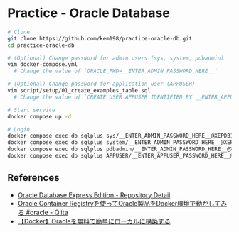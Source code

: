 # Practice - Oracle Database

```sh
# Clone
git clone https://github.com/kem198/practice-oracle-db.git
cd practice-oracle-db

# (Optional) Change password for admin users (sys, system, pdbadmin)
vim docker-compose.yml
  # Change the value of `ORACLE_PWD=__ENTER_ADMIN_PASSWORD_HERE__`

# (Optional) Change password for application user (APPUSER)
vim script/setup/01_create_examples_table.sql
  # Change the value of `CREATE USER APPUSER IDENTIFIED BY __ENTER_APPUSER_PASSWORD_HERE__;`

# Start service
docker compose up -d

# Login
docker compose exec db sqlplus sys/__ENTER_ADMIN_PASSWORD_HERE__@XEPDB1 as sysdba
docker compose exec db sqlplus system/__ENTER_ADMIN_PASSWORD_HERE__@XEPDB1
docker compose exec db sqlplus pdbadmin/__ENTER_ADMIN_PASSWORD_HERE__@XEPDB1
docker compose exec db sqlplus APPUSER/__ENTER_APPUSER_PASSWORD_HERE__@XEPDB1
```

## References

- [Oracle Database Express Edition - Repository Detail](https://container-registry.oracle.com/ords/f?p=113:4:7883439364890:::4:P4_REPOSITORY,AI_REPOSITORY,AI_REPOSITORY_NAME,P4_REPOSITORY_NAME,P4_EULA_ID,P4_BUSINESS_AREA_ID:803,803,Oracle%20Database%20Express%20Edition,Oracle%20Database%20Express%20Edition,1,0&cs=3w8UFYApSKJzp35z9zZdqC8NuOmY8EAHlgdbyW3QipXVzellAZB7ccnU3yOUaz4YDouDlm77Ui0I-P4zxHv_mKQ)
- [Oracle Container Registryを使ってOracle製品をDocker環境で動かしてみる \#oracle - Qiita](https://qiita.com/charon/items/44624e2cdf21449769cf)
- [【Docker】Oracleを無料で簡単にローカルに構築する](https://zenn.dev/re24_1986/articles/29430f2f8b4b46)
